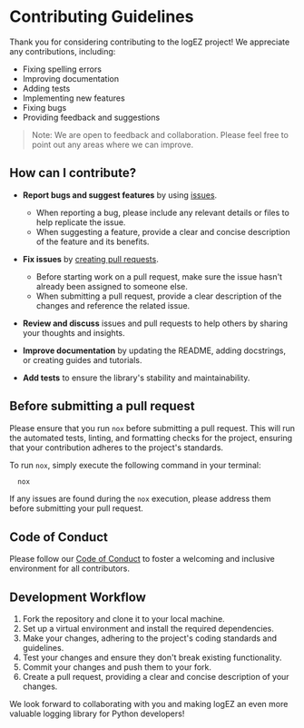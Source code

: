 # Contributing Guidelines

Thank you for considering contributing to the logEZ project! We appreciate any contributions, including:

- Fixing spelling errors
- Improving documentation
- Adding tests
- Implementing new features
- Fixing bugs
- Providing feedback and suggestions

> Note: We are open to feedback and collaboration. Please feel free to point out any areas where we can improve.

## How can I contribute?

- **Report bugs and suggest features** by using [issues](https://github.com/KunalGehlot/logEZ/issues).
  - When reporting a bug, please include any relevant details or files to help replicate the issue.
  - When suggesting a feature, provide a clear and concise description of the feature and its benefits.

- **Fix issues** by [creating pull requests](https://help.github.com/en/articles/creating-a-pull-request).
  - Before starting work on a pull request, make sure the issue hasn't already been assigned to someone else.
  - When submitting a pull request, provide a clear description of the changes and reference the related issue.

- **Review and discuss** issues and pull requests to help others by sharing your thoughts and insights.

- **Improve documentation** by updating the README, adding docstrings, or creating guides and tutorials.

- **Add tests** to ensure the library's stability and maintainability.

## Before submitting a pull request

Please ensure that you run `nox` before submitting a pull request. This will run the automated tests, linting, and formatting checks for the project, ensuring that your contribution adheres to the project's standards.

To run `nox`, simply execute the following command in your terminal:

```bash
  nox
```

If any issues are found during the `nox` execution, please address them before submitting your pull request.

## Code of Conduct

Please follow our [Code of Conduct](CODE_OF_CONDUCT.md) to foster a welcoming and inclusive environment for all contributors.

## Development Workflow

1. Fork the repository and clone it to your local machine.
2. Set up a virtual environment and install the required dependencies.
3. Make your changes, adhering to the project's coding standards and guidelines.
4. Test your changes and ensure they don't break existing functionality.
5. Commit your changes and push them to your fork.
6. Create a pull request, providing a clear and concise description of your changes.

We look forward to collaborating with you and making logEZ an even more valuable logging library for Python developers!

